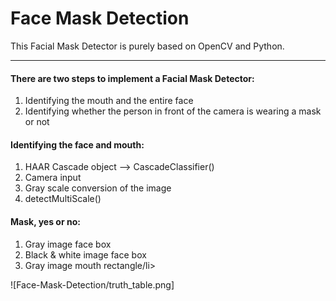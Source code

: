 # Face Mask Detection
This Facial Mask Detector is purely based on OpenCV and Python. 
<hr>
<h4>There are two steps to implement a Facial Mask Detector:</h4>
<ol>
  <li>Identifying the mouth and the entire face</li>
  <li>Identifying whether the person in front of the camera is wearing a mask or not</li>
</ol>

<h4>Identifying the face and mouth:</h4>
<ol>
  <li>HAAR Cascade object --> CascadeClassifier()</li>
  <li>Camera input</li>
  <li>Gray scale conversion of the image</li>
  <li>detectMultiScale()</li>
</ol>

<h4>Mask, yes or no:</h4>
<ol>
  <li>Gray image face box</li>
  <li>Black & white image face box</li>
  <li>Gray image mouth rectangle/li>
</ol>

![Face-Mask-Detection/truth_table.png]

